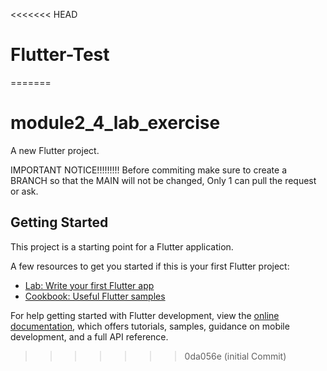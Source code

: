<<<<<<< HEAD
# Flutter-Test
=======
# module2_4_lab_exercise

A new Flutter project.

IMPORTANT NOTICE!!!!!!!!!
Before commiting make sure to create a BRANCH so that the MAIN will not be changed, Only 1 can pull the request or ask.

## Getting Started

This project is a starting point for a Flutter application.

A few resources to get you started if this is your first Flutter project:

- [Lab: Write your first Flutter app](https://docs.flutter.dev/get-started/codelab)
- [Cookbook: Useful Flutter samples](https://docs.flutter.dev/cookbook)

For help getting started with Flutter development, view the
[online documentation](https://docs.flutter.dev/), which offers tutorials,
samples, guidance on mobile development, and a full API reference.
>>>>>>> 0da056e (initial Commit)
